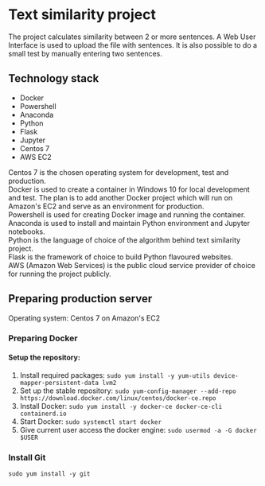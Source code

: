 # Text similarity project
The project calculates similarity between 2 or more sentences. A Web User Interface is used to upload the file with sentences. It is also possible to do a small test by manually entering two sentences.

## Technology stack
* Docker
* Powershell
* Anaconda
* Python
* Flask
* Jupyter
* Centos 7
* AWS EC2

Centos 7 is the chosen operating system for development, test and production.  
Docker is used to create a container in Windows 10 for local development and test. The plan is to add another Docker project which will run on Amazon's EC2 and serve as an environment for production.  
Powershell is used for creating Docker image and running the container.  
Anaconda is used to install and maintain Python environment and Jupyter notebooks.  
Python is the language of choice of the algorithm behind text similarity project.  
Flask is the framework of choice to build Python flavoured websites.  
AWS (Amazon Web Services) is the public cloud service provider of choice for running the project publicly.  

## Preparing production server
Operating system: Centos 7 on Amazon's EC2

### Preparing Docker
#### Setup the repository:
1. Install required packages: `sudo yum install -y yum-utils device-mapper-persistent-data lvm2`
2. Set up the stable repository: `sudo yum-config-manager --add-repo https://download.docker.com/linux/centos/docker-ce.repo`
3. Install Docker: `sudo yum install -y docker-ce docker-ce-cli containerd.io`
4. Start Docker: `sudo systemctl start docker`
5. Give current user access the docker engine: `sudo usermod -a -G docker $USER`

### Install Git
`sudo yum install -y git`
